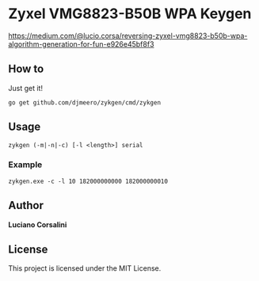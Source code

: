 # Zyxel VMG8823-B50B WPA Keygen

https://medium.com/@lucio.corsa/reversing-zyxel-vmg8823-b50b-wpa-algorithm-generation-for-fun-e926e45bf8f3

## How to

Just get it!

```
go get github.com/djmeero/zykgen/cmd/zykgen
```

## Usage

```
zykgen (-m|-n|-c) [-l <length>] serial
```

### Example

```
zykgen.exe -c -l 10 182000000000 182000000010
```

## Author

**Luciano Corsalini**

## License

This project is licensed under the MIT License.
